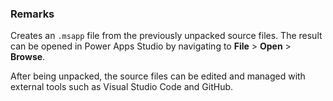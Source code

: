### Remarks

Creates an `.msapp` file from the previously unpacked source files.
The result can be opened in Power Apps Studio by navigating to **File** > **Open** > **Browse**.

After being unpacked, the source files can be edited and managed with external tools such as Visual Studio Code and GitHub.